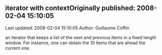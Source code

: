 ## iterator with contextOriginally published: 2008-02-04 15:10:05 
Last updated: 2008-02-04 15:10:05 
Author: Guillaume Coffin 
 
an iterator that keeps a list of the next and previous items in a fixed length window. For instance, one can obtain the 10 items that are ahead the current one.